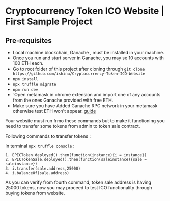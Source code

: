 # Cryptocurrency Token ICO Website | First Sample Project 

## Pre-requisites

- Local machine blockchain, Ganache , must be installed in your machine.
- Once you run and start server in Ganache, you may se 10 accounts with 100 ETH each.
- Go to root folder of this project after cloning through `git clone https://github.com/ishinu/Cryptocurrency-Token-ICO-Website` 
- `npm install` 
- `npx truffle migrate`
- `npm run dev` 
- `Open metamask in chrome extension and import one of any accounts from the ones Ganache provided with free ETH.
- Make sure you have Added Ganache RPC network in your metamask otherwise test ETH won't appear. [guide](https://coinsbench.com/connect-to-metamask-from-new-or-existing-web-application-with-truffle-and-ganache-f48aa763c0ac)

Your website must run frmo these commands but to make it functioning you need to transfer some tokens from admin to token sale contract.

Following commands to transfer tokens :

In terminal `npx truffle console` :

```
1. EPICToken.deployed().then(function(instance){i = instance})
2. EPICTokenSale.deployed().then(function(saleinstance){sale = saleinstance})
3. i.transfer(sale.address,25000)
4. i.balanceOf(sale.address)
```

As you can verify from fourth command, token sale address is having 25000 tokens, now you may proceed to test ICO functionality through buying tokens from website. 

